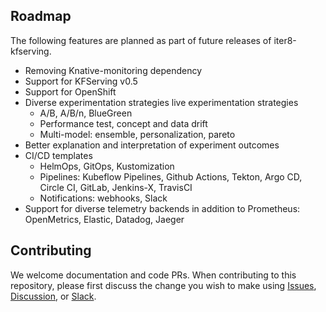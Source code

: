 ## Roadmap
The following features are planned as part of future releases of iter8-kfserving.

- Removing Knative-monitoring dependency
- Support for KFServing v0.5
- Support for OpenShift
- Diverse experimentation strategies live experimentation strategies
  * A/B, A/B/n, BlueGreen
  * Performance test, concept and data drift
  * Multi-model: ensemble, personalization, pareto
- Better explanation and interpretation of experiment outcomes
- CI/CD templates
  * HelmOps, GitOps, Kustomization
  * Pipelines: Kubeflow Pipelines, Github Actions, Tekton, Argo CD, Circle CI, GitLab, Jenkins-X, TravisCI
  * Notifications: webhooks, Slack
- Support for diverse telemetry backends in addition to Prometheus: OpenMetrics, Elastic, Datadog, Jaeger

## Contributing

We welcome documentation and code PRs. When contributing to this repository, please first discuss the change you wish to make using [Issues](https://github.com/iter8-tools/iter8-kfserving/issues), [Discussion](https://github.com/iter8-tools/iter8-kfserving/discussions), or [Slack](https://join.slack.com/t/iter8-tools/shared_invite/enQtODU0NTczMTQ5NDU4LTJmNGE1OTBhOWI4NzllZGE0ZjdhM2M3MzJlMjcxYjliMTJlM2YxMzQ4OWQ5NGViYTM2MTU4MWRkZTgxNzZiMzg).